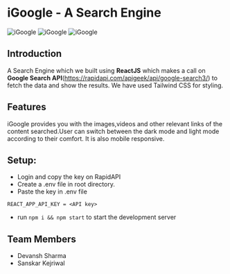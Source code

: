 # iGoogle - A Search Engine

![iGoogle](https://imgur.com/mwXmABk)
![iGoogle](https://imgur.com/A6Tgvw9)
![iGoogle](https://imgur.com/GzUuIJb)

## Introduction
A Search Engine which we built using **ReactJS** which makes a call on **Google Search API**(https://rapidapi.com/apigeek/api/google-search3/) to fetch the data and show the results. We have used Tailwind CSS for styling.

## Features
iGoogle provides you with the images,videos and other relevant links of the content searched.User can switch between the dark mode and light mode according to their comfort. It is also mobile responsive.

## Setup:
- Login and copy the key on RapidAPI
- Create a .env file in root directory.
- Paste the key in .env file
```
REACT_APP_API_KEY = <API key>
```
- run ```npm i && npm start``` to start the development server

## Team Members
- Devansh Sharma
- Sanskar Kejriwal
